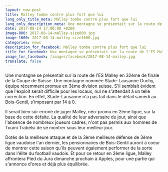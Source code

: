 ```yaml
---
layout: new-post
title: Malley tombe contre plus fort que lui
lang_only_title_meta: Malley tombe contre plus fort que lui 
lang_only_description_meta: Une montagne se présentait sur la route de l'ES Malley en 32ème de finale de la Coupe de Suisse. général du site amélioré.
date: 2017-08-14 17:00:00 +0200
image-800: 2017-08-14-malley-size800.jpg
image-1600: 2017-08-14-malley-size1600.jpg
categories: news
description_for_facebook: Malley tombe contre plus fort que lui 
title_for_facebook: Une montagne se présentait sur la route de l'ES Malley en 32ème de finale de la Coupe de Suisse. général du site amélioré.
image_for_facebook: /images/facebook/2017-08-14-malley.jpg
translate: false
---
```

Une montagne se présentait sur la route de l'ES Malley en 32ème de finale de la Coupe de Suisse. Une montagne nommée Stade-Lausanne Ouchy, équipe récemment promue en 3ème division suisse. 
S'il semblait évident que l'exploit serait difficile pour les locaux, nul ne s'attendait à un telle correction. En effet, Stade-Lausanne n'a pas fait dans le détail samedi au Bois-Gentil, s'imposant par 14 à 0. 

Il serait bien sûr erroné de juger Malley, néo-promu en 2ème ligue, sur la base de cette défaite. La qualité de leur adversaire du jour, ainsi que l'absence de nombreux joueurs cadres, n'ont pas permis aux hommes de Toumi Trabelsi de se montrer sous leur meilleur jour. 

Dotés de la meilleure attaque et de la 3ème meilleure défense de 3ème ligue vaudoise l'an dernier, les pensionnaires de Bois-Gentil auront à coeur de montrer cette saison qu'ils peuvent également performer de la sorte dans l'élite du football vaudois. Et pour ce retour en 2ème ligue, Malley affrontera Pied du Jura dimanche prochain à Apples, pour une partie qui s'annonce d'ores et déjà plus équilibrée. 